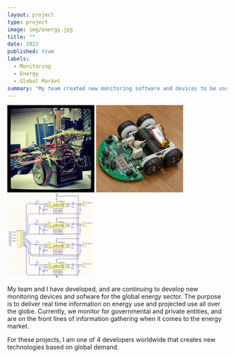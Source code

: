 ```yaml
---
layout: project
type: project
image: img/energy.jpg
title: ""
date: 2022
published: true
labels:
  - Monitoring
  - Energy
  - Global Market
summary: "My team created new monitoring software and devices to be used in the global energy sector."
---
```


<div class="text-center p-4">
  <img width="200px" src="../img/micromouse/micromouse-robot.png" class="img-thumbnail" >
  <img width="200px" src="../img/micromouse/micromouse-robot-2.jpg" class="img-thumbnail" >
  <img width="200px" src="../img/micromouse/micromouse-circuit.png" class="img-thumbnail" >
</div>

My team and I have developed, and are continuing to develop new monitoring devices and sofware for the global energy sector. The purpose is to deliver real time information on energy use and projected use all over the globe. Currently, we monitor for governmental and private entities, and are on the front lines of information gathering when it comes to the energy market.

For these projects, I am one of 4 developers worldwide that creates new technologies based on global demand.

